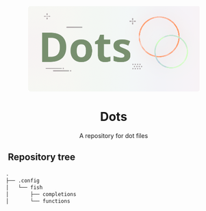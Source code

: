 <p align="center">
    <img src="readme_files/glyph.png" height="200" alt="Glyph" />
    <h1 align="center">Dots</h1>
    <p align="center">A repository for dot files</p>
</p>

<h2><img src="https://cdn.jsdelivr.net/npm/twemoji@11.3.0/2/svg/1f5c4.svg" width="25" alt="" valign="bottom" /> Repository tree</h2>

```
.
├── .config
│   └── fish
│       ├── completions
│       └── functions
```
